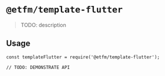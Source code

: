 # `@etfm/template-flutter`

> TODO: description

## Usage

```
const templateFlutter = require('@etfm/template-flutter');

// TODO: DEMONSTRATE API
```
